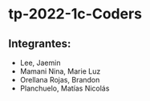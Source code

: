 # tp-2022-1c-Coders

## Integrantes:
- Lee, Jaemin
- Mamani Nina, Marie Luz
- Orellana Rojas, Brandon
- Planchuelo, Matías Nicolás
